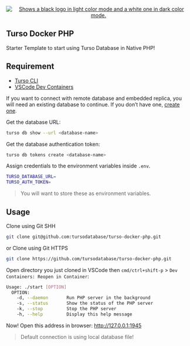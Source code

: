 <p align="center">
  <a href="https://discord.gg/turso">
    <picture>
      <source media="(prefers-color-scheme: dark)" srcset="https://i.imgur.com/UhuW3zm.png">
      <source media="(prefers-color-scheme: light)" srcset="https://i.imgur.com/vljWbfr.png">
      <img alt="Shows a black logo in light color mode and a white one in dark color mode." src="https://i.imgur.com/vGCC0I4.png">
    </picture>
  </a>
</p>

## Turso Docker PHP

Starter Template to start using Turso Database in Native PHP!

## Requirement

- [Turso CLI](https://docs.turso.tech/quickstart)
- [VSCode Dev Containers](https://marketplace.visualstudio.com/items?itemName=ms-vscode-remote.remote-containers)

If you want to connect with remote database and embedded replica, you will need an existing database to continue. If you don’t have one, [create one](https://docs.turso.tech/quickstart).

Get the database URL:

```bash
turso db show --url <database-name>
```

Get the database authentication token:

```bash
turso db tokens create <database-name>
```

Assign credentials to the environment variables inside `.env`.

```bash
TURSO_DATABASE_URL=
TURSO_AUTH_TOKEN=
```

> You will want to store these as environment variables.

## Usage

Clone using Git SHH

```bash
git clone git@github.com:tursodatabase/turso-docker-php.git
```

or Clone using Git HTTPS

```bash
git clone https://github.com/tursodatabase/turso-docker-php.git
```

Open directory you just cloned in VSCode then `cmd/ctrl+shift-p` > `Dev Containers: Reopen in Container`:

```bash
Usage: ./start [OPTION]
  OPTION:
    -d, --daemon       Run PHP server in the background
    -s, --status       Show the status of the PHP server
    -k, --stop         Stop the PHP server
    -h, --help         Display this help message
```

Now! Open this address in browser: http://127.0.0.1:1945

> Default connection is using local database file!
